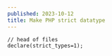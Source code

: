 ```yaml
---
published: 2023-10-12
title: Make PHP strict datatype
---
```

    // head of files
    declare(strict_types=1);